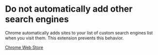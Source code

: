 # Do not automatically add other search engines

Chrome automatically adds sites to your list of custom search engines list when you visit them. This extension prevents this behavior.

[Chrome Web Store](https://chrome.google.com/webstore/detail/lejpfpoaicennngnbmkhgagndoiijjip)

